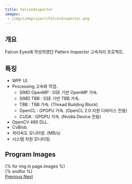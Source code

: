 ```yaml
---
title: FalconInspector
images:
 - /img/sideproject/FalconInspector.png
---
```


## 개요
Falcon Eyes에 작성하였던 Pattern Inspector 고속처리 프로젝트.

## 특징
- WPF UI.
- Processing 고속화 작업.
  - SIMD OpenMP : SSE 기반 OpenMP 가속.
  - SIMD TBB : SSE 기반 TBB 가속.
  - TBB : TBB 가속. (Thread Building Block)
  - OpenCL : GPGPU 가속. (OpenCL 2.0 지원 디바이스 전용)
  - CUDA : GPGPU 가속. (Nvidia Device 전용)
- OpenCV 480 DLL.
- CvBlob.
- 처리속도 모니터링. (MB/s)
- 시스템 자원 모니터링.
  
## Program Images

<div id="carouselExampleControls" class="carousel slide mb-4" data-ride="carousel">
    <div class="carousel-inner">
        {% for img in page.images %}
            <div class="carousel-item {% if forloop.first %}active{% endif %}">
                <img src="{{ img }}" class="d-block w-100" alt="" onclick="window.open(this.src)">
            </div>
        {% endfor %}
    </div>
    <a class="carousel-control-prev" href="#carouselExampleControls" role="button" data-slide="prev">
        <span class="carousel-control-prev-icon" aria-hidden="true"></span>
        <span class="sr-only">Previous</span>
    </a>
    <a class="carousel-control-next" href="#carouselExampleControls" role="button" data-slide="next">
        <span class="carousel-control-next-icon" aria-hidden="true"></span>
        <span class="sr-only">Next</span>
    </a>
</div>
